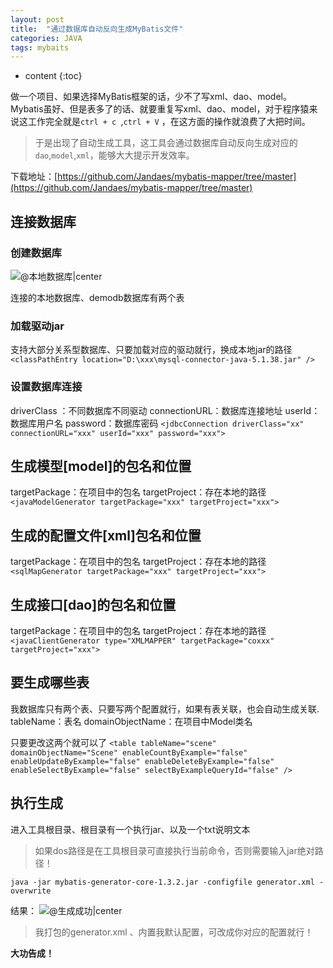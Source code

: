 ```yaml
---
layout: post
title:  "通过数据库自动反向生成MyBatis文件"
categories: JAVA
tags: mybaits
---
```


* content
{:toc}




做一个项目、如果选择MyBatis框架的话，少不了写xml、dao、model。
Mybatis虽好、但是表多了的话、就要重复写xml、dao、model，对于程序猿来说这工作完全就是`ctrl + c `,`ctrl + V` ，在这方面的操作就浪费了大把时间。

> 于是出现了自动生成工具，这工具会通过数据库自动反向生成对应的`dao`,`model`,`xml`，能够大大提示开发效率。

下载地址：[https://github.com/Jandaes/mybatis-mapper/tree/master](https://github.com/Jandaes/mybatis-mapper/tree/master)

<!--more-->

## 连接数据库
### 创建数据库
![@本地数据库|center](http://i1.piimg.com/567571/b0a2373817a6b8d8.jpg)

连接的本地数据库、demodb数据库有两个表


### 加载驱动jar
支持大部分关系型数据库、只要加载对应的驱动就行，换成本地jar的路径
`<classPathEntry location="D:\xxx\mysql-connector-java-5.1.38.jar" />`

### 设置数据库连接
driverClass ：不同数据库不同驱动
connectionURL：数据库连接地址
userId：数据库用户名
password：数据库密码
`<jdbcConnection driverClass="xx" connectionURL="xxx" userId="xxx" password="xxx">`
		
## 生成模型[model]的包名和位置
targetPackage：在项目中的包名
targetProject：存在本地的路径
`<javaModelGenerator targetPackage="xxx" targetProject="xxx">`

## 生成的配置文件[xml]包名和位置
targetPackage：在项目中的包名
targetProject：存在本地的路径
`<sqlMapGenerator targetPackage="xxx" targetProject="xxx">`

## 生成接口[dao]的包名和位置
targetPackage：在项目中的包名
targetProject：存在本地的路径
`<javaClientGenerator type="XMLMAPPER" targetPackage="coxxx" targetProject="xxx">`

## 要生成哪些表
我数据库只有两个表、只要写两个配置就行，如果有表关联，也会自动生成关联.
tableName：表名
domainObjectName：在项目中Model类名

只要更改这两个就可以了
`<table tableName="scene" domainObjectName="Scene" enableCountByExample="false" enableUpdateByExample="false" enableDeleteByExample="false" enableSelectByExample="false" selectByExampleQueryId="false" />`

## 执行生成
进入工具根目录、根目录有一个执行jar、以及一个txt说明文本
>如果dos路径是在工具根目录可直接执行当前命令，否则需要输入jar绝对路径！

`java -jar mybatis-generator-core-1.3.2.jar -configfile generator.xml -overwrite`

结果：
![@生成成功|center](http://p1.bqimg.com/567571/1d998300e6cb45e8.jpg)


> 我打包的generator.xml 、内置我默认配置，可改成你对应的配置就行！

**大功告成！**
